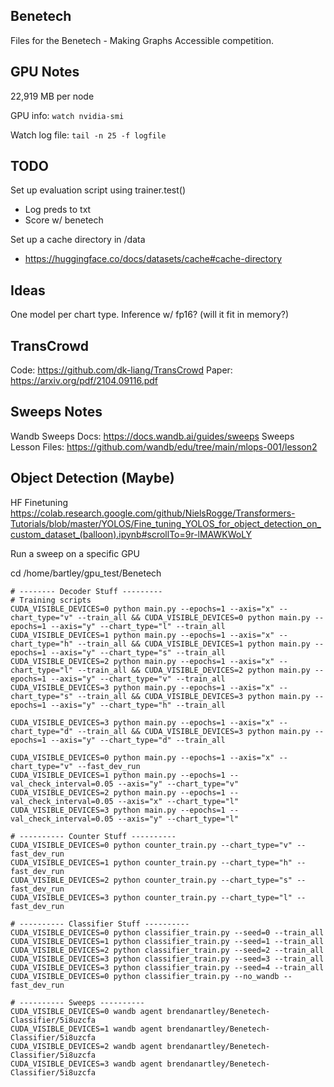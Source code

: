 ## Benetech

Files for the Benetech - Making Graphs Accessible competition.

## GPU Notes

22,919 MB per node

GPU info: `watch nvidia-smi`

Watch log file: `tail -n 25 -f logfile`

## TODO

Set up evaluation script using trainer.test()
- Log preds to txt
- Score w/ benetech

Set up a cache directory in /data
- https://huggingface.co/docs/datasets/cache#cache-directory

## Ideas

One model per chart type. Inference w/ fp16? (will it fit in memory?)

## TransCrowd

Code: https://github.com/dk-liang/TransCrowd
Paper: https://arxiv.org/pdf/2104.09116.pdf

## Sweeps Notes

Wandb Sweeps Docs: https://docs.wandb.ai/guides/sweeps
Sweeps Lesson Files: https://github.com/wandb/edu/tree/main/mlops-001/lesson2

## Object Detection (Maybe)

HF Finetuning
https://colab.research.google.com/github/NielsRogge/Transformers-Tutorials/blob/master/YOLOS/Fine_tuning_YOLOS_for_object_detection_on_custom_dataset_(balloon).ipynb#scrollTo=9r-lMAWKWoLY

Run a sweep on a specific GPU

cd /home/bartley/gpu_test/Benetech
```
# -------- Decoder Stuff ---------
# Training scripts
CUDA_VISIBLE_DEVICES=0 python main.py --epochs=1 --axis="x" --chart_type="v" --train_all && CUDA_VISIBLE_DEVICES=0 python main.py --epochs=1 --axis="y" --chart_type="l" --train_all
CUDA_VISIBLE_DEVICES=1 python main.py --epochs=1 --axis="x" --chart_type="h" --train_all && CUDA_VISIBLE_DEVICES=1 python main.py --epochs=1 --axis="y" --chart_type="s" --train_all
CUDA_VISIBLE_DEVICES=2 python main.py --epochs=1 --axis="x" --chart_type="l" --train_all && CUDA_VISIBLE_DEVICES=2 python main.py --epochs=1 --axis="y" --chart_type="v" --train_all
CUDA_VISIBLE_DEVICES=3 python main.py --epochs=1 --axis="x" --chart_type="s" --train_all && CUDA_VISIBLE_DEVICES=3 python main.py --epochs=1 --axis="y" --chart_type="h" --train_all

CUDA_VISIBLE_DEVICES=3 python main.py --epochs=1 --axis="x" --chart_type="d" --train_all && CUDA_VISIBLE_DEVICES=3 python main.py --epochs=1 --axis="y" --chart_type="d" --train_all

CUDA_VISIBLE_DEVICES=0 python main.py --epochs=1 --axis="x" --chart_type="v" --fast_dev_run
CUDA_VISIBLE_DEVICES=1 python main.py --epochs=1 --val_check_interval=0.05 --axis="y" --chart_type="v"
CUDA_VISIBLE_DEVICES=2 python main.py --epochs=1 --val_check_interval=0.05 --axis="x" --chart_type="l"
CUDA_VISIBLE_DEVICES=3 python main.py --epochs=1 --val_check_interval=0.05 --axis="y" --chart_type="l"

# ---------- Counter Stuff ----------
CUDA_VISIBLE_DEVICES=0 python counter_train.py --chart_type="v" --fast_dev_run
CUDA_VISIBLE_DEVICES=1 python counter_train.py --chart_type="h" --fast_dev_run
CUDA_VISIBLE_DEVICES=2 python counter_train.py --chart_type="s" --fast_dev_run
CUDA_VISIBLE_DEVICES=3 python counter_train.py --chart_type="l" --fast_dev_run

# ---------- Classifier Stuff ----------
CUDA_VISIBLE_DEVICES=0 python classifier_train.py --seed=0 --train_all
CUDA_VISIBLE_DEVICES=1 python classifier_train.py --seed=1 --train_all
CUDA_VISIBLE_DEVICES=2 python classifier_train.py --seed=2 --train_all
CUDA_VISIBLE_DEVICES=3 python classifier_train.py --seed=3 --train_all
CUDA_VISIBLE_DEVICES=3 python classifier_train.py --seed=4 --train_all
CUDA_VISIBLE_DEVICES=0 python classifier_train.py --no_wandb --fast_dev_run

# ---------- Sweeps ----------
CUDA_VISIBLE_DEVICES=0 wandb agent brendanartley/Benetech-Classifier/5i8uzcfa
CUDA_VISIBLE_DEVICES=1 wandb agent brendanartley/Benetech-Classifier/5i8uzcfa
CUDA_VISIBLE_DEVICES=2 wandb agent brendanartley/Benetech-Classifier/5i8uzcfa
CUDA_VISIBLE_DEVICES=3 wandb agent brendanartley/Benetech-Classifier/5i8uzcfa
```